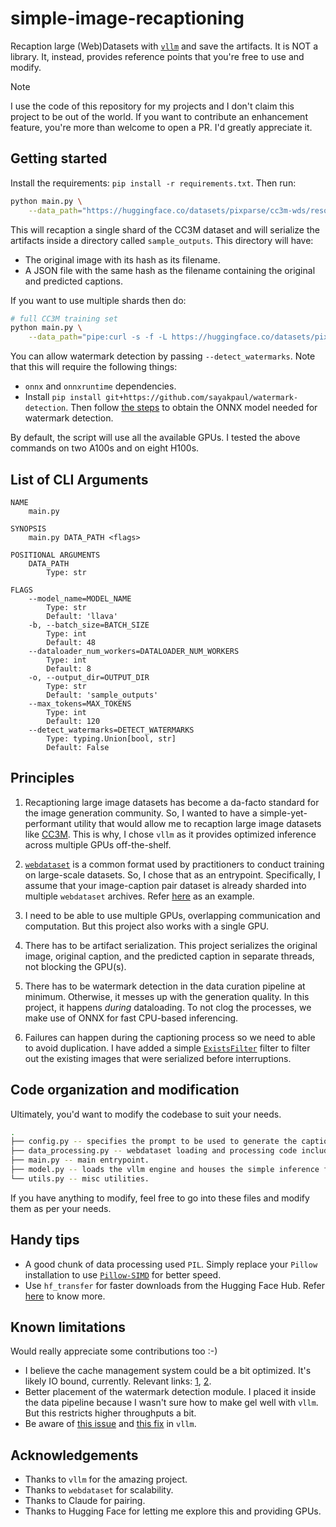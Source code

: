# simple-image-recaptioning

Recaption large (Web)Datasets with [`vllm`](https://github.com/vllm-project/vllm/) and save the artifacts. It is NOT a library. It, instead, provides reference points that you're free to use and modify. 

> [!NOTE]
> I use the code of this repository for my projects and I don't claim this project to be out of the world. If you want to contribute an enhancement feature, you're more than welcome to open a PR. I'd greatly appreciate it. 

## Getting started

Install the requirements: `pip install -r requirements.txt`. Then run:

```bash
python main.py \
    --data_path="https://huggingface.co/datasets/pixparse/cc3m-wds/resolve/main/cc3m-train-0000.tar"
```

This will recaption a single shard of the CC3M dataset and will serialize the artifacts inside a directory called `sample_outputs`. This directory will have:

* The original image with its hash as its filename.
* A JSON file with the same hash as the filename containing the original and predicted captions.

If you want to use multiple shards then do:

```bash
# full CC3M training set
python main.py \
    --data_path="pipe:curl -s -f -L https://huggingface.co/datasets/pixparse/cc3m-wds/resolve/main/cc3m-train-{0000..0575}.tar"
```

You can allow watermark detection by passing `--detect_watermarks`. Note that this will require the following things:

* `onnx` and `onnxruntime` dependencies.
* Install `pip install git+https://github.com/sayakpaul/watermark-detection`. Then follow [the steps](https://github.com/sayakpaul/watermark-detection?tab=readme-ov-file#onnx-usage-limited-to-convnext-tiny) to obtain the ONNX model needed for watermark detection.

By default, the script will use all the available GPUs. I tested the above commands on two A100s and on eight H100s.

## List of CLI Arguments

```shell
NAME
    main.py

SYNOPSIS
    main.py DATA_PATH <flags>

POSITIONAL ARGUMENTS
    DATA_PATH
        Type: str

FLAGS
    --model_name=MODEL_NAME
        Type: str
        Default: 'llava'
    -b, --batch_size=BATCH_SIZE
        Type: int
        Default: 48
    --dataloader_num_workers=DATALOADER_NUM_WORKERS
        Type: int
        Default: 8
    -o, --output_dir=OUTPUT_DIR
        Type: str
        Default: 'sample_outputs'
    --max_tokens=MAX_TOKENS
        Type: int
        Default: 120
    --detect_watermarks=DETECT_WATERMARKS
        Type: typing.Union[bool, str]
        Default: False
```

## Principles

1. Recaptioning large image datasets has become a da-facto standard for the image generation community. So, I wanted to have a simple-yet-performant utility that would allow me to recaption large image datasets like [CC3M](https://huggingface.co/datasets/pixparse/cc3m-wds). This is why, I chose `vllm` as it provides optimized inference across multiple GPUs off-the-shelf.

2. [`webdataset`](https://github.com/webdataset/webdataset) is a common format used by practitioners to conduct training on large-scale datasets. So, I chose that as an entrypoint. Specifically, I assume that your image-caption pair dataset is already sharded into multiple `webdataset` archives. Refer [here](https://huggingface.co/datasets/pixparse/cc3m-wds) as an example. 

3. I need to be able to use multiple GPUs, overlapping communication and computation. But this project also works with a single GPU.

4. There has to be artifact serialization. This project serializes the original image, original caption, and the predicted caption in separate threads, not blocking the GPU(s).

5. There has to be watermark detection in the data curation pipeline at minimum. Otherwise, it messes up with the generation quality. In this project, it happens _during_ dataloading. To not clog the processes, we make use of ONNX for fast CPU-based inferencing.

6. Failures can happen during the captioning process so we need to able to avoid duplication. I have added a simple [`ExistsFilter`](https://github.com/sayakpaul/simple-image-recaptioning/blob/c150ce937cd371930eb67bb0fedac754757e7b23/data_processing.py#L56) filter to filter out the existing images that were serialized before interruptions.

## Code organization and modification

Ultimately, you'd want to modify the codebase to suit your needs. 

```bash
.
├── config.py -- specifies the prompt to be used to generate the captions and model id.
├── data_processing.py -- webdataset loading and processing code including watermark detection and caching.
├── main.py -- main entrypoint.
├── model.py -- loads the vllm engine and houses the simple inference function.
└── utils.py -- misc utilities.
```

If you have anything to modify, feel free to go into these files and modify them as per your needs. 

## Handy tips

* A good chunk of data processing used `PIL`. Simply replace your `Pillow` installation to use [`Pillow-SIMD`](https://github.com/uploadcare/pillow-simd) for better speed.
* Use `hf_transfer` for faster downloads from the Hugging Face Hub. Refer [here](https://huggingface.co/docs/huggingface_hub/main/en/package_reference/environment_variables#hfhubenablehftransfer) to know more. 

## Known limitations

Would really appreciate some contributions too :-)

* I believe the cache management system could be a bit optimized. It's likely IO bound, currently. Relevant links: [1](https://github.com/sayakpaul/simple-image-recaptioning/blob/c150ce937cd371930eb67bb0fedac754757e7b23/data_processing.py#L56), [2](https://github.com/sayakpaul/simple-image-recaptioning/blob/c150ce937cd371930eb67bb0fedac754757e7b23/data_processing.py#L99). 
* Better placement of the watermark detection module. I placed it inside the data pipeline because I wasn't sure how to make gel well with `vllm`. But this restricts higher throughputs a bit. 
* Be aware of [this issue](https://github.com/vllm-project/vllm/issues/8421) and [this fix](https://github.com/vllm-project/vllm/pull/8496) in `vllm`. 

## Acknowledgements

* Thanks to `vllm` for the amazing project.
* Thanks to `webdataset` for scalability.
* Thanks to Claude for pairing.
* Thanks to Hugging Face for letting me explore this and providing GPUs.
